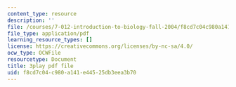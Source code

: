 ```yaml
---
content_type: resource
description: ''
file: /courses/7-012-introduction-to-biology-fall-2004/f8cd7c04c980a141e44525db3eea3b70_5WhcMXP5yEU.pdf
file_type: application/pdf
learning_resource_types: []
license: https://creativecommons.org/licenses/by-nc-sa/4.0/
ocw_type: OCWFile
resourcetype: Document
title: 3play pdf file
uid: f8cd7c04-c980-a141-e445-25db3eea3b70
---
```

